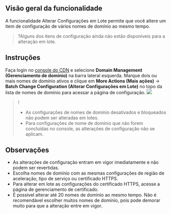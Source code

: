 ## Visão geral da funcionalidade

A funcionalidade Alterar Configurações em Lote permite que você altere um item de configuração de vários nomes de domínio ao mesmo tempo.

> ?Alguns dos itens de configuração ainda não estão disponíveis para a alteração em lote.

## Instruções

Faça login no [console do CDN](https://console.cloud.tencent.com/cdn) e selecione **Domain Management (Gerenciamento de domínio)** na barra lateral esquerda. Marque dois ou mais nomes de domínio ativos e clique em **More Actions (Mais ações)** -> **Batch Change Configuration (Alterar Configurações em Lote)** no topo da lista de nomes de domínio para acessar a página de configuração.
![](https://main.qcloudimg.com/raw/8ef48d5c4b5f2794eb97850cdb275de3.png)


>!
>- As configurações de nomes de domínio desativados e bloqueados não podem ser alteradas em lotes.
>- Para configurações de nome de domínio que não forem concluídas no console, as alterações de configuração não se aplicam.


## Observações

- As alterações de configuração entram em vigor imediatamente e não podem ser revertidas.
- Escolha nomes de domínio com as mesmas configurações de região de aceleração, tipo de serviço ou certificado HTTPS. 
- Para alterar em lote as configurações do certificado HTTPS, acesse a página de gerenciamento de certificado.
- É possível alterar até 20 nomes de domínio ao mesmo tempo. Não é recomendável escolher muitos nomes de domínio, pois pode demorar muito para que a alteração entre em vigor.

  
